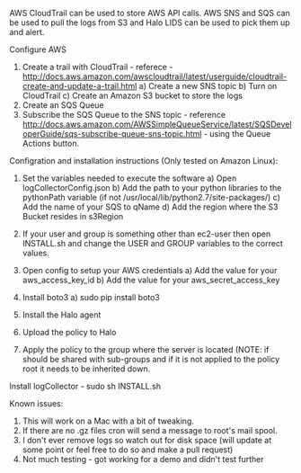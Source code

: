 AWS CloudTrail can be used to store AWS API calls.  AWS SNS and SQS can be used to pull the logs from S3 and Halo LIDS can be used to pick them up and alert.

Configure AWS
1) Create a trail with CloudTrail - referece - http://docs.aws.amazon.com/awscloudtrail/latest/userguide/cloudtrail-create-and-update-a-trail.html
a) Create a new SNS topic
b) Turn on CloudTrail
c) Create an Amazon S3 bucket to store the logs
2) Create an SQS Queue
3) Subscribe the SQS Queue to the SNS topic - reference http://docs.aws.amazon.com/AWSSimpleQueueService/latest/SQSDeveloperGuide/sqs-subscribe-queue-sns-topic.html - using the Queue Actions button.


Configration and installation instructions (Only tested on Amazon Linux):

1) Set the variables needed to execute the software
a) Open logCollectorConfig.json
b) Add the path to your python libraries to the pythonPath variable (if not /usr/local/lib/python2.7/site-packages/)
c) Add the name of your SQS to qName
d) Add the region where the S3 Bucket resides in s3Region

2) If your user and group is something other than ec2-user then open INSTALL.sh and change the USER and GROUP variables to the correct values.

3) Open config to setup your AWS credentials
a) Add the value for your aws_access_key_id
b) Add the value for your aws_secret_access_key

4) Install boto3
a) sudo pip install boto3

5) Install the Halo agent

6) Upload the policy to Halo

7) Apply the policy to the group where the server is located (NOTE: if should be shared with sub-groups and if it is not applied to the policy root it needs to be inherited down.


Install logCollector - sudo sh INSTALL.sh

Known issues:

1) This will work on a Mac with a bit of tweaking.
2) If there are no .gz files cron will send a message to root's mail spool.
3) I don't ever remove logs so watch out for disk space (will update at some point or feel free to do so and make a pull request)
4) Not much testing - got working for a demo and didn't test further
